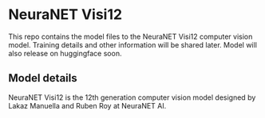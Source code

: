 # NeuraNET Visi12
This repo contains the model files to the NeuraNET Visi12 computer vision model. Training details and other information will be shared later. Model will also release on huggingface soon.
## Model details
NeuraNET Visi12 is the 12th generation computer vision model designed by Lakaz Manuella and Ruben Roy at NeuraNET AI.
